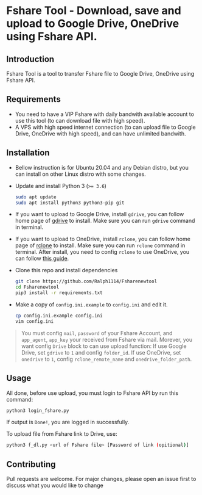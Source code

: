# Fshare Tool - Download, save and upload to Google Drive, OneDrive using Fshare API.

## Introduction

Fshare Tool is a tool to transfer Fshare file to Google Drive, OneDrive using Fshare API.

## Requirements
- You need to have a VIP Fshare with daily bandwith available account to use this tool (to can download file with high speed).
- A VPS with high speed internet connection (to can upload file to Google Drive, OneDrive with high speed), and can have unlimited bandwith.



## Installation 
- Bellow instruction is for Ubuntu 20.04 and any Debian distro, but you can install on other Linux distro with some changes.
- Update and install Python 3 (`>= 3.6`)

    ```bash
    sudo apt update
    sudo apt install python3 python3-pip git
    ```

- If you want to upload to Google Drive, install `gdrive`, you can follow home page of [gdrive](https://github.com/prasmussen/gdrive) to install. Make sure you can run `gdrive` command in terminal.

- If you want to upload to OneDrive, install `rclone`, you can follow home page of [rclone](https://rclone.org/) to install. Make sure you can run `rclone` command in terminal. After install, you need to config `rclone` to use OneDrive, you can follow [this guide](https://rclone.org/onedrive/).

- Clone this repo and install dependencies

    ```bash
    git clone https://github.com/Ralph1114/Fsharenewtool
    cd Fsharenewtool
    pip3 install -r requirements.txt
    ```

- Make a copy of `config.ini.example` to `config.ini` and edit it.

    ```bash
    cp config.ini.example config.ini
    vim config.ini
    ```
> You must config `mail`, `password` of your Fshare Account, and `app_agent`, `app_key` your received from Fshare via mail.
> Morever, you want config `Drive` block to can use upload function: If use Google Drive, set `gdrive` to `1` and config `folder_id`. If use OneDrive, set `onedrive` to `1`, config `rclone_remote_name` and `onedrive_folder_path`.

## Usage
All done, before use upload, you must login to Fshare API by run this command:

```bash
python3 login_fshare.py
```
If output is `Done!`, you are logged in successfully.

To upload file from Fshare link to Drive, use:
```bash
python3 f_dl.py <url of Fshare file> [Password of link (opitional)]
```

## Contributing
Pull requests are welcome. For major changes, please open an issue first to discuss what you would like to change
